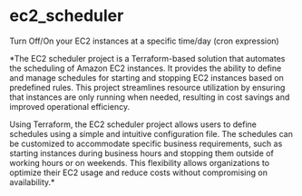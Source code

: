 # ec2_scheduler
Turn Off/On your EC2 instances at a specific time/day
(cron expression)


*The EC2 scheduler project is a Terraform-based solution that automates the scheduling of Amazon EC2 instances. It provides the ability to define and manage schedules for starting and stopping EC2 instances based on predefined rules. This project streamlines resource utilization by ensuring that instances are only running when needed, resulting in cost savings and improved operational efficiency.

Using Terraform, the EC2 scheduler project allows users to define schedules using a simple and intuitive configuration file. The schedules can be customized to accommodate specific business requirements, such as starting instances during business hours and stopping them outside of working hours or on weekends. This flexibility allows organizations to optimize their EC2 usage and reduce costs without compromising on availability.*
